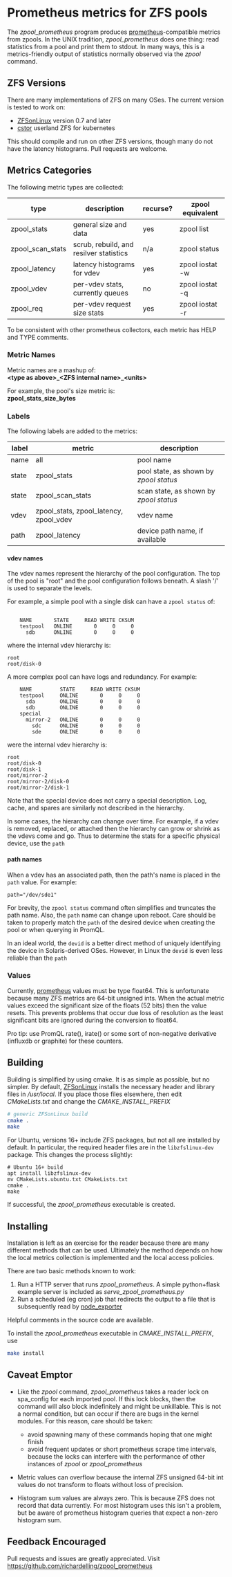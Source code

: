 # Prometheus metrics for ZFS pools
The _zpool_prometheus_ program produces 
[prometheus](https://github.com/prometheus)-compatible
metrics from zpools. In the UNIX tradition, _zpool_prometheus_
does one thing: read statistics from a pool and print them to
stdout. In many ways, this is a metrics-friendly output of 
statistics normally observed via the _zpool_ command.

## ZFS Versions
There are many implementations of ZFS on many OSes. The current
version is tested to work on:
* [ZFSonLinux](https://github.com/zfsonlinux/zfs) version 0.7 and later
* [cstor](https://github.com/openebs/cstor) userland ZFS for kubernetes

This should compile and run on other ZFS versions, though many 
do not have the latency histograms. Pull requests are welcome.

## Metrics Categories
The following metric types are collected:

| type | description | recurse? | zpool equivalent |
|---|---|---|---|
| zpool_stats | general size and data | yes | zpool list |
| zpool_scan_stats | scrub, rebuild, and resilver statistics | n/a | zpool status |
| zpool_latency | latency histograms for vdev | yes | zpool iostat -w |
| zpool_vdev | per-vdev stats, currently queues | no | zpool iostat -q | 
| zpool_req | per-vdev request size stats | yes | zpool iostat -r |

To be consistent with other prometheus collectors, each
metric has HELP and TYPE comments.

### Metric Names
Metric names are a mashup of:<br>
**\<type as above>\_\<ZFS internal name>\_\<units>**

For example, the pool's size metric is:<br>
**zpool_stats_size_bytes**

### Labels
The following labels are added to the metrics:

| label | metric | description |
|---|---|---|
| name | all | pool name |
| state | zpool_stats | pool state, as shown by _zpool status_ |
| state | zpool_scan_stats | scan state, as shown by _zpool status_ |
| vdev | zpool_stats, zpool_latency, zpool_vdev | vdev name |
| path | zpool_latency | device path name, if available |

#### vdev names
The vdev names represent the hierarchy of the pool configuration.
The top of the pool is "root" and the pool configuration follows 
beneath. A slash '/' is used to separate the levels.

For example, a simple pool with a single disk can have a `zpool status` of:
```

	NAME       STATE     READ WRITE CKSUM
	testpool   ONLINE       0     0     0
	  sdb      ONLINE       0     0     0
```
where the internal vdev hierarchy is:
```
root
root/disk-0
```
A more complex pool can have logs and redundancy. For example:
```
	NAME         STATE     READ WRITE CKSUM
	testpool     ONLINE       0     0     0
	  sda        ONLINE       0     0     0
	  sdb        ONLINE       0     0     0
	special	
	  mirror-2   ONLINE       0     0     0
	    sdc      ONLINE       0     0     0
	    sde      ONLINE       0     0     0
```
were the internal vdev hierarchy is:
```
root
root/disk-0
root/disk-1
root/mirror-2
root/mirror-2/disk-0
root/mirror-2/disk-1
```
Note that the special device does not carry a special description.
Log, cache, and spares are similarly not described in the hierarchy.

In some cases, the hierarchy can change over time. For example, if a 
vdev is removed, replaced, or attached then the hierarchy can grow or 
shrink as the vdevs come and go. Thus to determine the stats for a specific
physical device, use the `path`

#### path names
When a vdev has an associated path, then the path's name is placed
in the `path` value. For example:
```
path="/dev/sde1"
```
For brevity, the `zpool status` command often simplifies and truncates the
path name. Also, the `path` name can change upon reboot. 
Care should be taken to properly match the `path` of the desired device
when creating the pool or when querying in PromQL.

In an ideal world, the `devid` is a better direct method of uniquely 
identifying the device in Solaris-derived OSes. However, in Linux the 
`devid` is even less reliable than the `path`

### Values
Currently, [prometheus](https://github.com/prometheus) values must be
type float64. This is unfortunate because many ZFS metrics are 64-bit 
unsigned ints. When the actual metric values exceed the significant 
size of the floats (52 bits) then the value resets. This prevents problems
that occur due loss of resolution as the least significant bits are ignored
during the conversion to float64.

Pro tip: use PromQL rate(), irate() or some sort of non-negative derivative 
(influxdb or graphite) for these counters.

## Building
Building is simplified by using cmake.
It is as simple as possible, but no simpler.
By default, [ZFSonLinux](https://github.com/zfsonlinux/zfs) 
installs the necessary header and library files in _/usr/local_.
If you place those files elsewhere, then edit _CMakeLists.txt_ and
change the _CMAKE_INSTALL_PREFIX_
```bash
# generic ZFSonLinux build
cmake .
make
```

For Ubuntu, versions 16+ include ZFS packages, but not all are installed
by default. In particular, the required header files are in the
`libzfslinux-dev` package. This changes the process slightly:
```
# Ubuntu 16+ build
apt install libzfslinux-dev
mv CMakeLists.ubuntu.txt CMakeLists.txt
cmake .
make 
```

If successful, the _zpool_prometheus_ executable is created.

## Installing
Installation is left as an exercise for the reader because
there are many different methods that can be used.
Ultimately the method depends on how the local metrics collection is 
implemented and the local access policies.

There are two basic methods known to work:
1. Run a HTTP server that runs _zpool_prometheus_.
   A simple python+flask example server is included as _serve_zpool_prometheus.py_
2. Run a scheduled (eg cron) job that redirects the output
   to a file that is subsequently read by 
   [node_exporter](https://github.com/prometheus/node_exporter)

Helpful comments in the source code are available.

To install the _zpool_prometheus_ executable in _CMAKE_INSTALL_PREFIX_, use
```bash
make install
```

## Caveat Emptor
* Like the _zpool_ command, _zpool_prometheus_ takes a reader 
  lock on spa_config for each imported pool. If this lock blocks,
  then the command will also block indefinitely and might be
  unkillable. This is not a normal condition, but can occur if 
  there are bugs in the kernel modules. 
  For this reason, care should be taken:
  * avoid spawning many of these commands hoping that one might 
    finish
  * avoid frequent updates or short prometheus scrape time
    intervals, because the locks can interfere with the performance
    of other instances of _zpool_ or _zpool_prometheus_

* Metric values can overflow because the internal ZFS unsigned 64-bit
  int values do not transform to floats without loss of precision.

* Histogram sum values are always zero. This is because ZFS does
  not record that data currently. For most histogram uses this isn't
  a problem, but be aware of prometheus histogram queries that
  expect a non-zero histogram sum.

## Feedback Encouraged
Pull requests and issues are greatly appreciated. Visit
https://github.com/richardelling/zpool_prometheus
